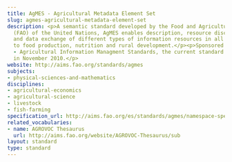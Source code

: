 ```yaml
---
title: AgMES - Agricultural Metadata Element Set
slug: agmes-agricultural-metadata-element-set
description: <p>A semantic standard developed by the Food and Agriculture Organization
  (FAO) of the United Nations, AgMES enables description, resource discovery, interoperability
  and data exchange of different types of information resources in all areas relevant
  to food production, nutrition and rural development.</p><p>Sponsored by the UN AIMS
  - Agricultural Information Managment Standards, the current standard was issued
  in November 2010.</p>
website: http://aims.fao.org/standards/agmes
subjects:
- physical-sciences-and-mathematics
disciplines:
- agricultural-economics
- agricultural-science
- livestock
- fish-farming
specification_url: http://aims.fao.org/es/standards/agmes/namespace-specification
related_vocabularies:
- name: AGROVOC Thesaurus
  url: http://aims.fao.org/website/AGROVOC-Thesaurus/sub
layout: standard
type: standard
---
```


